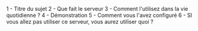 1 - Titre du sujet 
2 - Que fait le serveur 
3 - Comment l'utilisez dans la vie quotidienne ? 
4 - Démonstration 
5 - Comment vous l'avez configuré
6 - SI vous allez pas utiliser ce serveur, vous aurez utiliser quoi ?